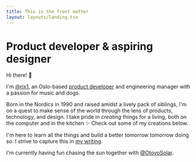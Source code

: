 ```yaml
---
title: This is the front matter
layout: layouts/landing.tsx
---
```


# Product developer &&nbsp;aspiring designer

Hi there! 👋

I'm [@rix1](https://twitter.com/rix1), an Oslo-based [product
developer](https://github.com/rix1) and engineering manager with a passion for music and dogs.

Born in the Nordics in 1990 and raised amidst a lively pack of siblings, I'm on a quest to make sense of the world through the lens of products, technology, and design. I take pride in _creating_ things for a living, both on the computer and in the kitchen ✨ Check out some of my creations below.

I'm here to learn all the things and build a better tomorrow tomorrow doing so. I strive to capture this in [my writing](/posts).

I'm currently having fun chasing the sun together with
[@OtovoSolar](https://twitter.com/@otovosolar).
